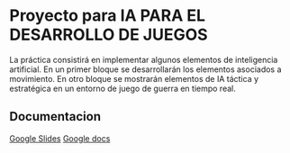 # Proyecto para IA PARA EL DESARROLLO DE JUEGOS 

La práctica consistirá en implementar algunos elementos de inteligencia artificial. En
un primer bloque se desarrollarán los elementos asociados a movimiento. En otro bloque se
mostrarán elementos de IA táctica y estratégica en un entorno de juego de guerra en tiempo
real.

## Documentacion
[Google Slides](https://docs.google.com/presentation/d/1n_7wSddYcswW7Xy9c2gyFCzkSZfnnGiQ1en5IUcNDVs/edit?usp=sharing)
[Google docs](https://docs.google.com/document/d/13uSgB2nHNoeV6sf5UWS_5c012ixpRPKFx0m4eC9BtY0/edit?usp=sharing)
